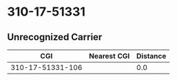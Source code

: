 # 310-17-51331
## Unrecognized Carrier


| CGI | Nearest CGI | Distance |
|-----|-------------|----------|
| 310-17-51331-106 |  | 0.0 |
